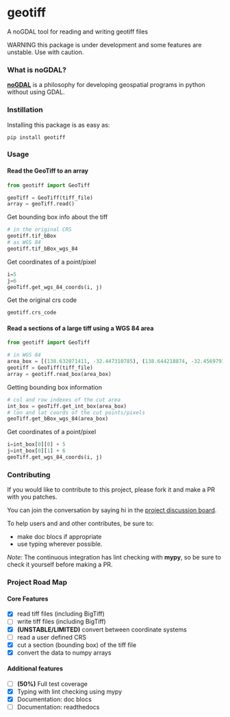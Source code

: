 # geotiff

A noGDAL tool for reading and writing geotiff files

WARNING this package is under development and some features are unstable. Use with caution. 

### What is noGDAL?

**[noGDAL](https://kipcrossing.github.io/2021-01-03-noGDAL/)** is a philosophy for developing geospatial programs in python without using GDAL.

### Instillation

Installing this package is as easy as:

```
pip install geotiff
```

### Usage

#### Read the GeoTiff to an array

```python
from geotiff import GeoTiff

geoTiff = GeoTiff(tiff_file)
array = geoTiff.read()
```

Get bounding box info about the tiff

```python
# in the original CRS
geotiff.tif_bBox
# as WGS 84
geotiff.tif_bBox_wgs_84
```

Get coordinates of a point/pixel

```python
i=5
j=6
geoTiff.get_wgs_84_coords(i, j)
```

Get the original crs code

```python
geotiff.crs_code
```

#### Read a sections of a large tiff using a WGS 84 area

```python
from geotiff import GeoTiff

# in WGS 84
area_box = [(138.632071411, -32.447310785), (138.644218874, -32.456979174)]
geotiff = GeoTiff(tiff_file)
array = geotiff.read_box(area_box)
```

Getting bounding box information

```python
# col and row indexes of the cut area
int_box = geoTiff.get_int_box(area_box)
# lon and lat coords of the cut points/pixels
geoTiff.get_bBox_wgs_84(area_box)
```

Get coordinates of a point/pixel

```python
i=int_box[0][0] + 5
j=int_box[0][1] + 6
geoTiff.get_wgs_84_coords(i, j)
```

### Contributing

If you would like to contribute to this project, please fork it and make a PR with you patches.

You can join the conversation by saying hi in the [project discussion board](https://github.com/Open-Source-Agriculture/geotiff/discussions).

To help users and and other contributes, be sure to:
- make doc blocs if appropriate
- use typing wherever possible. 

*Note:* The continuous integration has lint checking with **mypy**, so be sure to check it yourself before making a PR.

### Project Road Map

#### Core Features

- [x] read tiff files (including BigTiff)
- [ ] write tiff files (including BigTiff)
- [x] **(UNSTABLE/LIMITED)** convert between coordinate systems
- [ ] read a user defined CRS
- [x] cut a section (bounding box) of the tiff file
- [x] convert the data to numpy arrays

#### Additional features

- [ ] **(50%)** Full test coverage
- [x] Typing with lint checking using mypy
- [x] Documentation: doc blocs
- [ ] Documentation: readthedocs
